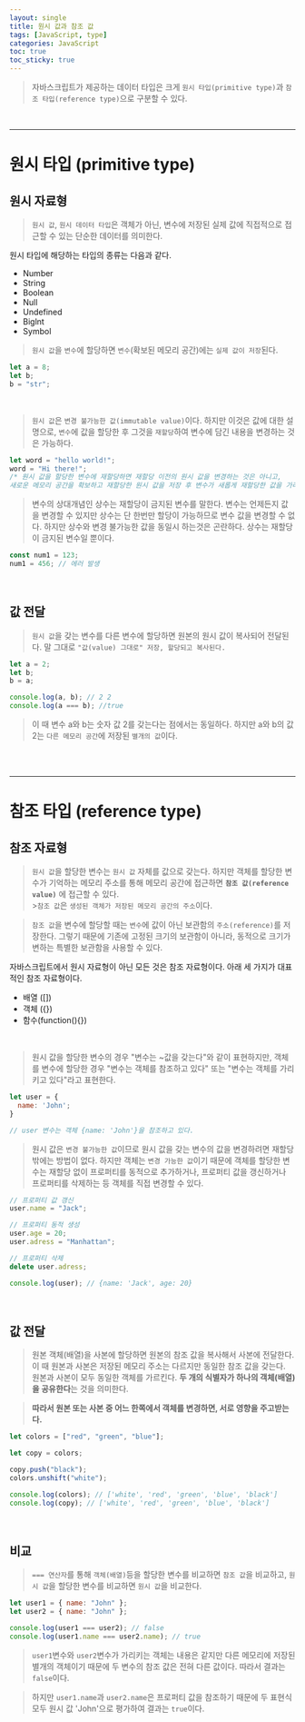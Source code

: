 ```yaml
---
layout: single
title: 원시 값과 참조 값
tags: [JavaScript, type]
categories: JavaScript
toc: true
toc_sticky: true
---
```


> 자바스크립트가 제공하는 데이터 타입은 크게 `원시 타입(primitive type)`과 `참조 타입(reference type)`으로 구분할 수 있다.

<br/><hr/>

# 원시 타입 (primitive type)

## 원시 자료형

> `원시 값`, `원시 데이터 타입`은 객체가 아닌, 변수에 저장된 실제 값에 직접적으로 접근할 수 있는 단순한 데이터를 의미한다.

원시 타입에 해당하는 타입의 종류는 다음과 같다.

- Number
- String
- Boolean
- Null
- Undefined
- Biglnt
- Symbol
  <br/>

> `원시 값`을 `변수`에 할당하면 `변수`(확보된 메모리 공간)에는 `실제 값이 저장`된다.

```javascript
let a = 8;
let b;
b = "str";
```

<br/>

> `원시 값`은 `변경 불가능한 값(immutable value)`이다. 하지만 이것은 값에 대한 설명으로, `변수`에 값을 할당한 후 그것을 `재할당`하여 변수에 담긴 내용을 변경하는 것은 가능하다.

```javascript
let word = "hello world!";
word = "Hi there!";
/* 원시 값을 할당한 변수에 재할당하면 재할당 이전의 원시 값을 변경하는 것은 아니고, 
새로운 메모리 공간을 확보하고 재할당한 원시 값을 저장 후 변수가 새롭게 재할당한 값을 가리키는 것이다. */
```

> 변수의 상대개념인 상수는 재할당이 금지된 변수를 말한다. 변수는 언제든지 값을 변경할 수 있지만 상수는 단 한번만 할당이 가능하므로 변수 값을 변경할 수 없다.
> 하지만 상수와 변경 불가능한 값을 동일시 하는것은 곤란하다. 상수는 재할당이 금지된 변수일 뿐이다.

```javascript
const num1 = 123;
num1 = 456; // 에러 발생
```

<br/>

## 값 전달

> `원시 값`을 갖는 변수를 다른 변수에 할당하면 원본의 원시 값이 복사되어 전달된다.
> 말 그대로 `"값(value) 그대로" 저장, 할당되고 복사된다.`

```javascript
let a = 2;
let b;
b = a;

console.log(a, b); // 2 2
console.log(a === b); //true
```

> 이 때 변수 a와 b는 숫자 값 2를 갖는다는 점에서는 동일하다. 하지만 a와 b의 값 2는 `다른 메모리 공간`에 저장된 `별개의 값`이다.

<br/><br/><hr/>

# 참조 타입 (reference type)

## 참조 자료형

> `원시 값`을 할당한 변수는 `원시 값` 자체를 값으로 갖는다. 하지만 객체를 할당한 변수가 기억하는 메모리 주소를 통해 메모리 공간에 접근하면 **`참조 값(reference value)`** 에 접근할 수 있다.
> <br/> >`참조 값`은 `생성된 객체가 저장된 메모리 공간의 주소`이다.

> `참조 값`을 변수에 할당할 때는 `변수`에 값이 아닌 보관함의 `주소(reference)`를 저장한다.
> 그렇기 때문에 기존에 고정된 크기의 보관함이 아니라, 동적으로 크기가 변하는 특별한 보관함을 사용할 수 있다.

자바스크립트에서 원시 자료형이 아닌 모든 것은 참조 자료형이다. 아래 세 가지가 대표적인 참조 자료형이다.

- 배열 ([])
- 객체 ({})
- 함수(function(){})

<br/>

> 원시 값을 할당한 변수의 경우 "변수는 ~값을 갖는다"와 같이 표현하지만, 객체를 변수에 할당한 경우 "변수는 객체를 참조하고 있다" 또는 "변수는 객체를 가리키고 있다"라고 표현한다.

```javascript
let user = {
  name: 'John';
}

// user 변수는 객체 {name: 'John'}을 참조하고 있다.
```

> 원시 값은 `변경 불가능한 값`이므로 원시 값을 갖는 변수의 값을 변경하려면 재할당 밖에는 방법이 없다.
> 하지만 객체는 `변경 가능한 값`이기 때문에 객체를 할당한 변수는 재할당 없이 프로퍼티를 동적으로 추가하거나, 프로퍼티 값을 갱신하거나 프로퍼티를 삭제하는 등 객체를 직접 변경할 수 있다.

```javascript
// 프로퍼티 값 갱신
user.name = "Jack";

// 프로퍼티 동적 생성
user.age = 20;
user.adress = "Manhattan";

// 프로퍼티 삭제
delete user.adress;

console.log(user); // {name: 'Jack', age: 20}
```

<br/>

## 값 전달

> 원본 객체(배열)을 사본에 할당하면 원본의 참조 값을 복사해서 사본에 전달한다. 이 때 원본과 사본은 저장된 메모리 주소는 다르지만 동일한 참조 값을 갖는다.<br/>
> 원본과 사본이 모두 동일한 객체를 가르킨다. **두 개의 식별자가 하나의 객체(배열)을 공유한다**는 것을 의미한다.

> **따라서 원본 또는 사본 중 어느 한쪽에서 객체를 변경하면, 서로 영향을 주고받는다.**

```javascript
let colors = ["red", "green", "blue"];

let copy = colors;

copy.push("black");
colors.unshift("white");

console.log(colors); // ['white', 'red', 'green', 'blue', 'black']
console.log(copy); // ['white', 'red', 'green', 'blue', 'black']
```

<br/>

## 비교

> `=== 연산자`를 통해 `객체(배열)`등을 할당한 변수를 비교하면 `참조 값`을 비교하고, `원시 값`을 할당한 변수를 비교하면 `원시 값`을 비교한다.

```javascript
let user1 = { name: "John" };
let user2 = { name: "John" };

console.log(user1 === user2); // false
console.log(user1.name === user2.name); // true
```

> `user1`변수와 `user2`변수가 가리키는 객체는 내용은 같지만 다른 메모리에 저장된 별개의 객체이기 때문에 두 변수의 참조 값은 전혀 다른 값이다. 따라서 결과는 `false`이다.

> 하지만 `user1.name`과 `user2.name`은 프로퍼티 값을 참조하기 때문에 두 표현식 모두 원시 값 'John'으로 평가하여 결과는 `true`이다.
